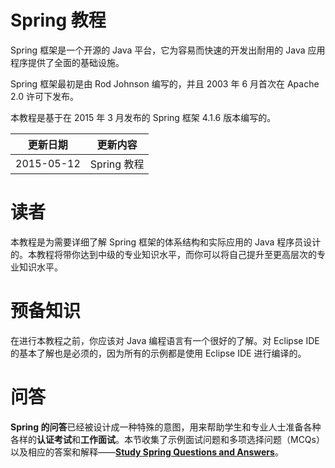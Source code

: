 # Spring 教程

Spring 框架是一个开源的 Java 平台，它为容易而快速的开发出耐用的 Java 应用程序提供了全面的基础设施。

Spring 框架最初是由 Rod Johnson 编写的，并且 2003 年 6 月首次在 Apache 2.0 许可下发布。

本教程是基于在 2015 年 3 月发布的 Spring 框架 4.1.6 版本编写的。

|更新日期    |更新内容
|----------|--------------------
|2015-05-12|Spring 教程

# 读者

本教程是为需要详细了解 Spring 框架的体系结构和实际应用的 Java 程序员设计的。本教程将带你达到中级的专业知识水平，而你可以将自己提升至更高层次的专业知识水平。

# 预备知识

在进行本教程之前，你应该对 Java 编程语言有一个很好的了解。对 Eclipse IDE 的基本了解也是必须的，因为所有的示例都是使用 Eclipse IDE 进行编译的。

# 问答

**Spring 的问答**已经被设计成一种特殊的意图，用来帮助学生和专业人士准备各种各样的**认证考试**和**工作面试**。本节收集了示例面试问题和多项选择问题（MCQs）以及相应的答案和解释——[**Study Spring Questions and Answers**](http://www.tutorialspoint.com/spring/spring_questions_answers.htm)。